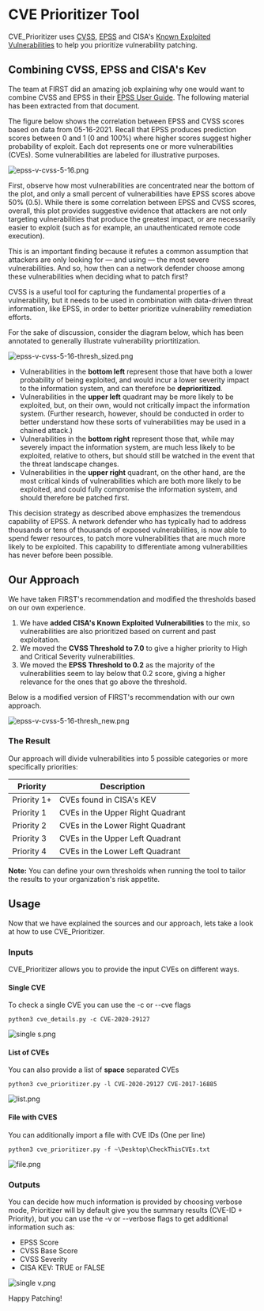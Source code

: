 # CVE Prioritizer Tool

CVE_Prioritizer uses [CVSS](https://nvd.nist.gov/vuln-metrics/cvss#), [EPSS](https://www.first.org/epss/data_stats) and 
CISA's [Known Exploited Vulnerabilities](https://www.cisa.gov/known-exploited-vulnerabilities-catalog) to help you 
prioritize vulnerability patching.

## Combining CVSS, EPSS and CISA's Kev

The team at FIRST did an amazing job explaining why one would want to combine CVSS and EPSS in their 
[EPSS User Guide](https://www.first.org/epss/user-guide). The following material has been extracted from that document. 

The figure below shows the correlation between EPSS and CVSS scores based on data from 05-16-2021. Recall that EPSS 
produces prediction scores between 0 and 1 (0 and 100%) where higher scores suggest higher probability of exploit. 
Each dot represents one or more vulnerabilities (CVEs). Some vulnerabilities are labeled for illustrative purposes.

![epss-v-cvss-5-16.png](misc/epss-v-cvss-5-16.png)

First, observe how most vulnerabilities are concentrated near the bottom of the plot, and only a small percent of 
vulnerabilities have EPSS scores above 50% (0.5). While there is some correlation between EPSS and CVSS scores, overall,
this plot provides suggestive evidence that attackers are not only targeting vulnerabilities that produce the greatest 
impact, or are necessarily easier to exploit (such as for example, an unauthenticated remote code execution).

This is an important finding because it refutes a common assumption that attackers are only looking for — and using — 
the most severe vulnerabilities. And so, how then can a network defender choose among these vulnerabilities when 
deciding what to patch first?

CVSS is a useful tool for capturing the fundamental properties of a vulnerability, but it needs to be used in 
combination with data-driven threat information, like EPSS, in order to better prioritize vulnerability remediation 
efforts.

For the sake of discussion, consider the diagram below, which has been annotated to generally illustrate vulnerability 
priortitization.

![epss-v-cvss-5-16-thresh_sized.png](misc/epss-v-cvss-5-16-thresh_sized.png)

- Vulnerabilities in the **bottom left** represent those that have both a lower probability of being exploited, and would 
incur a lower severity impact to the information system, and can therefore be **deprioritized**. 
- Vulnerabilities in the **upper left** quadrant may be more likely to be exploited, but, on their own, would not critically impact the 
information system. (Further research, however, should be conducted in order to better understand how these sorts of 
vulnerabilities may be used in a chained attack.)
- Vulnerabilities in the **bottom right** represent those that, while may severely impact the information system, are much 
less likely to be exploited, relative to others, but should still be watched in the event that the threat landscape 
changes.
- Vulnerabilities in the **upper right** quadrant, on the other hand, are the most critical kinds of vulnerabilities which 
are both more likely to be exploited, and could fully compromise the information system, and should therefore be 
patched first.

This decision strategy as described above emphasizes the tremendous capability of EPSS. A network defender who has 
typically had to address thousands or tens of thousands of exposed vulnerabilities, is now able to spend fewer resources, 
to patch more vulnerabilities that are much more likely to be exploited. This capability to differentiate among 
vulnerabilities has never before been possible.

## Our Approach

We have taken FIRST's recommendation and modified the thresholds based on our own experience.

1. We have **added CISA's Known Exploited Vulnerabilities** to the mix, so vulnerabilities are also prioritized based on 
current and past exploitation.
2. We moved the **CVSS Threshold to 7.0** to give a higher priority to High and Critical Severity vulnerabilities.
3. We moved the **EPSS Threshold to 0.2** as the majority of the vulnerabilities seem to lay below that 0.2 score, giving a
higher relevance for the ones that go above the threshold.

Below is a modified version of FIRST's recommendation with our own approach.

![epss-v-cvss-5-16-thresh_new.png](misc/epss-v-cvss-5-16-thresh_new.png)

### The Result

Our approach will divide vulnerabilities into 5 possible categories or more specifically priorities:

| **Priority** | **Description**                  |
|--------------|----------------------------------|
| Priority 1+  | CVEs found in CISA's KEV         |
| Priority 1   | CVEs in the Upper Right Quadrant |
| Priority 2   | CVEs in the Lower Right Quadrant |
| Priority 3   | CVEs in the Upper Left Quadrant  |
| Priority 4   | CVEs in the Lower Left Quadrant  |

**Note:** You can define your own thresholds when running the tool to tailor the results to your organization's risk 
appetite.

## Usage

Now that we have explained the sources and our approach, lets take a look at how to use CVE_Prioritizer.

### Inputs

CVE_Prioritizer allows you to provide the input CVEs on different ways.

#### Single CVE

To check a single CVE you can use the -c or --cve flags

`python3 cve_details.py -c CVE-2020-29127`

![single s.png](misc/single%20s.png)

#### List of CVEs

You can also provide a list of **space** separated CVEs

`python3 cve_prioritizer.py -l CVE-2020-29127 CVE-2017-16885`

![list.png](misc/list.png)

#### File with CVES

You can additionally import a file with CVE IDs (One per line)

`python3 cve_prioritizer.py -f ~\Desktop\CheckThisCVEs.txt`

![file.png](misc/file.png)

### Outputs

You can decide how much information is provided by choosing verbose mode, Prioritizer will by default give you the 
summary results (CVE-ID + Priority), but you can use the -v or --verbose flags to get additional information such as:

- EPSS Score
- CVSS Base Score
- CVSS Severity
- CISA KEV: TRUE or FALSE

![single v.png](misc%2Fsingle%20v.png)

Happy Patching!